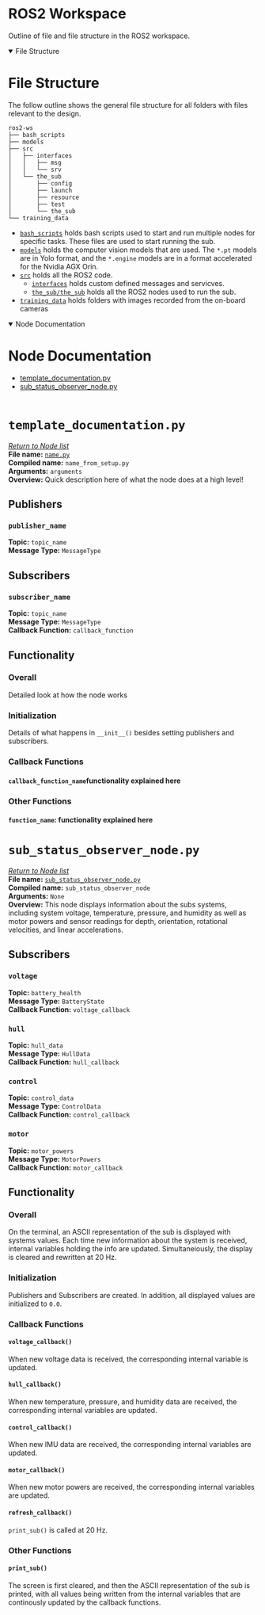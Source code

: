 # ROS2 Workspace
Outline of file and file structure in the ROS2 workspace.

<details open>
<summary>File Structure</summary>

# File Structure
The follow outline shows the general file structure for all folders with files relevant to the design.
```
ros2-ws
├── bash_scripts
├── models
├── src
│   ├── interfaces
│   │   ├── msg
│   │   └── srv
│   └── the_sub
│       ├── config
│       ├── launch
│       ├── resource
│       ├── test
│       └── the_sub
└── training_data
```
- [`bash_scripts`](./bash_scripts/) holds bash scripts used to start and run multiple nodes for specific tasks. These files are used to start running the sub.
- [`models`](./models/) holds the computer vision models that are used. The `*.pt` models are in Yolo format, and the `*.engine` models are in a format accelerated for the Nvidia AGX Orin.
- [`src`](./src/) holds all the ROS2 code.
    - [`interfaces`](./src/interfaces/) holds custom defined messages and servicves.
    - [`the_sub/the_sub`](./src/the_sub/the_sub/) holds all the ROS2 nodes used to run the sub.
- [`training_data`](./training_data/) holds folders with images recorded from the on-board cameras
</details>

<details open>
<summary>Node Documentation</summary>

# Node Documentation
- [template_documentation.py](#template_documentationpy)
- [sub_status_observer_node.py](#sub_status_observer_nodepy)
<br><br>

# `template_documentation.py`
[*Return to Node list*](#Node-Documentation)<br>
**File name:** [`name.py`](./src/the_sub/the_sub/)<br>
**Compiled name:** `name_from_setup.py`<br>
**Arguments:** `arguments`<br>
**Overview:** Quick description here of what the node does at a high level!

## Publishers
### `publisher_name`
**Topic:** `topic_name`<br>
**Message Type:** `MessageType`<br>

## Subscribers
### `subscriber_name`
**Topic:** `topic_name`<br>
**Message Type:** `MessageType`<br>
**Callback Function:** `callback_function`<br>

## Functionality
### Overall
Detailed look at how the node works
### Initialization
Details of what happens in `__init__()` besides setting publishers and subscribers.
### Callback Functions
#### `callback_function_name`functionality explained here
### Other Functions
#### `function_name`: functionality explained here


# `sub_status_observer_node.py`
[*Return to Node list*](#Node-Documentation)<br>
**File name:** [`sub_status_observer_node.py`](./src/the_sub/the_sub/sub_status_observer_node.py)<br>
**Compiled name:** `sub_status_observer_node`<br>
**Arguments:** `None`<br>
**Overview:** This node displays information about the subs systems, including system voltage, temperature, pressure, and humidity as well as motor powers and sensor readings for depth, orientation, rotational velocities, and linear accelerations.

## Subscribers
### `voltage`
**Topic:** `battery_health`<br>
**Message Type:** `BatteryState`<br>
**Callback Function:** `voltage_callback`<br>
### `hull`
**Topic:** `hull_data`<br>
**Message Type:** `HullData`<br>
**Callback Function:** `hull_callback`<br>
### `control`
**Topic:** `control_data`<br>
**Message Type:** `ControlData`<br>
**Callback Function:** `control_callback`<br>
### `motor`
**Topic:** `motor_powers`<br>
**Message Type:** `MotorPowers`<br>
**Callback Function:** `motor_callback`<br>
## Functionality
### Overall
On the terminal, an ASCII representation of the sub is displayed with systems values. Each time new information about the system is received, internal variables holding the info are updated. Simultaneiously, the display is cleared and rewritten at 20 Hz.
### Initialization
Publishers and Subscribers are created. In addition, all displayed values are initialized to `0.0`.
### Callback Functions
#### `voltage_callback()`
When new voltage data is received, the corresponding internal variable is updated.
#### `hull_callback()`
When new temperature, pressure, and humidity data are received, the corresponding internal variables are updated.
#### `control_callback()`
When new IMU data are received, the corresponding internal variables are updated.
#### `motor_callback()`
When new motor powers are received, the corresponding internal variables are updated.
#### `refresh_callback()`
`print_sub()` is called at 20 Hz.
### Other Functions
#### `print_sub()`
The screen is first cleared, and then the ASCII representation of the sub is printed, with all values being written from the internal variables that are continously updated by the callback functions.